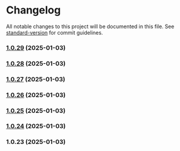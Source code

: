 # Changelog

All notable changes to this project will be documented in this file. See [standard-version](https://github.com/conventional-changelog/standard-version) for commit guidelines.

### [1.0.29](https://github.com/dmeikle/node-redis-pubsub/compare/v1.0.28...v1.0.29) (2025-01-03)

### [1.0.28](https://github.com/dmeikle/node-redis-pubsub/compare/v1.0.27...v1.0.28) (2025-01-03)

### [1.0.27](https://github.com/dmeikle/node-redis-pubsub/compare/v1.0.26...v1.0.27) (2025-01-03)

### [1.0.26](https://github.com/dmeikle/node-redis-pubsub/compare/v1.0.25...v1.0.26) (2025-01-03)

### [1.0.25](https://github.com/dmeikle/node-redis-pubsub/compare/v1.0.24...v1.0.25) (2025-01-03)

### [1.0.24](https://github.com/dmeikle/node-redis-pubsub/compare/v1.0.23...v1.0.24) (2025-01-03)

### 1.0.23 (2025-01-03)
